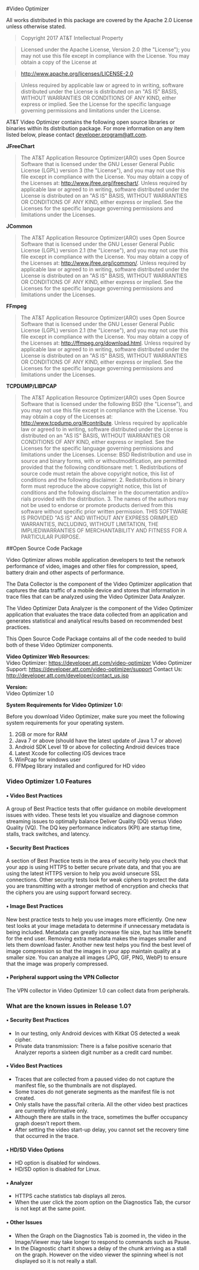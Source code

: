 #Video Optimizer

All works distributed in this package are covered by the Apache 2.0 License unless otherwise stated.

> Copyright 2017 AT&T Intellectual Property

> Licensed under the Apache License, Version 2.0 (the "License");
> you may not use this file except in compliance with the License.
> You may obtain a copy of the License at 

> http://www.apache.org/licenses/LICENSE-2.0

> Unless required by applicable law or agreed to in writing, software
> distributed under the License is distributed on an "AS IS" BASIS,
> WITHOUT WARRANTIES OR CONDITIONS OF ANY KIND, either express or implied.
> See the License for the specific language governing permissions and
> limitations under the License.

AT&T Video Optimizer contains the following open source libraries or binaries within its distribution package.  For more information on any item listed below, please contact developer.program@att.com.


**JFreeChart**  
> The AT&T Application Resource Optimizer(ARO) uses Open Source Software that is licensed under the GNU Lesser General Public License (LGPL) version 3 (the "License"), and you may not use this file except in compliance with the License. You may obtain a copy of the Licenses at: http://www.jfree.org/jfreechart/. Unless required by applicable law or agreed to in writing, software distributed under the License is distributed on an "AS IS" BASIS, WITHOUT WARRANTIES OR CONDITIONS OF ANY KIND, either express or implied. See the Licenses for the specific language governing permissions and limitations under the Licenses.  

**JCommon**  
> The AT&T Application Resource Optimizer(ARO) uses Open Source Software that is licensed under the GNU Lesser General Public License (LGPL) version 2.1 (the "License"), and you may not use this file except in compliance with the License. You may obtain a copy of the Licenses at: http://www.jfree.org/jcommon/. Unless required by applicable law or agreed to in writing, software distributed under the License is distributed on an "AS IS" BASIS, WITHOUT WARRANTIES OR CONDITIONS OF ANY KIND, either express or implied. See the Licenses for the specific language governing permissions and limitations under the Licenses.  

**FFmpeg**  
> The AT&T Application Resource Optimizer(ARO) uses Open Source Software that is licensed under the GNU Lesser General Public License (LGPL) version 2.1 (the "License"), and you may not use this file except in compliance with the License. You may obtain a copy of the Licenses at: http://ffmpeg.org/download.html. Unless required by applicable law or agreed to in writing, software distributed under the License is distributed on an "AS IS" BASIS, WITHOUT WARRANTIES OR CONDITIONS OF ANY KIND, either express or implied. See the Licenses for the specific language governing permissions and limitations under the Licenses.  

**TCPDUMP/LIBPCAP**  
> The AT&T Application Resource Optimizer(ARO) uses Open Source Software that is licensed under the following BSD (the "License"), and you may not use this file except in compliance with the License. You may obtain a copy of the Licenses at: http://www.tcpdump.org/#contribute. Unless required by applicable law or agreed to in writing, software distributed under the License is distributed on an "AS IS" BASIS, WITHOUT WARRANTIES OR CONDITIONS OF ANY KIND, either express or implied. See the Licenses for the specific language governing permissions and limitations under the Licenses. License: BSD Redistribution and use in source and binary forms, with or withoutmodification, are permitted provided that the following conditionsare met: 1. Redistributions of source code must retain the above copyright notice, this list of conditions and the following disclaimer. 2. Redistributions in binary form must reproduce the above copyright notice, this list of conditions and the following disclaimer in the documentation and/o> rials provided with the distribution. 3. The names of the authors may not be used to endorse or promote products derived from this software without specific prior written permission.  THIS SOFTWARE IS PROVIDED "AS IS" AND WITHOUT ANY EXPRESS ORIMPLIED WARRANTIES, INCLUDING, WITHOUT LIMITATION, THE IMPLIEDWARRANTIES OF MERCHANTABILITY AND FITNESS FOR A PARTICULAR PURPOSE.  

##Open Source Code Package

Video Optimizer allows mobile application developers to test the network performance of video, images and other files for compression, speed, battery drain and other aspects of performance.

The Data Collector is the component of the Video Optimizer application that captures the data traffic of a mobile device and stores that information in trace files that can be analyzed using the Video Optimizer Data Analyzer.

The Video Optimizer Data Analyzer is the component of the Video Optimizer application that evaluates the trace data collected from an application and generates statistical and analytical results based on recommended best practices.

This Open Source Code Package contains all of the code needed to build both of these Video Optimizer components.


**Video Optimizer Web Resources:**  
Video Optimizer: https://developer.att.com/video-optimizer 
Video Optimizer Support: https://developer.att.com/video-optimizer/support
Contact Us: http://developer.att.com/developer/contact_us.jsp


**Version:**  
Video Optimizer 1.0  

**System Requirements for Video Optimizer 1.0:**

Before you download Video Optimizer, make sure you meet the following system requirements for your operating system.

1. 2GB or more for RAM
2. Java 7 or above (should have the latest update of Java 1.7 or above)
3. Android SDK Level 19 or above for collecting Android devices trace
4. Latest Xcode for collecting iOS devices trace
5. WinPcap for windows user
6. FFMpeg library installed and configured for HD video

### Video Optimizer 1.0 Features

#### • Video Best Practices
A group of Best Practice tests that offer guidance on mobile development issues with video. These tests let you visualize and diagnose common streaming issues to optimally balance Deliver Quality (DQ) versus Video Quality (VQ). The DQ key performance indicators (KPI) are startup time, stalls, track switches, and latency.

#### •	Security Best Practices
A section of Best Practice tests in the area of security help you check that your app is using HTTPS to better secure private data, and that you are using the latest HTTPS version to help you avoid unsecure SSL connections. Other security tests look for weak ciphers to protect the data you are transmitting with a stronger method of encryption and checks that the ciphers you are using support forward secrecy.

#### •	Image Best Practices
New best practice tests to help you use images more efficiently. One new test looks at your image metadata to determine if unnecessary metadata is being included. Metadata can greatly increase file size, but has little benefit for the end user. Removing extra metadata makes the images smaller and lets them download faster.
Another new test helps you find the best level of image compression so that the images in your app maintain quality at a smaller size. You can analyze all images (JPG, GIF, PNG, WebP) to ensure that the image was properly compressed.

#### •  Peripheral support using the VPN Collector
The VPN collector in Video Optimizer 1.0 can collect data from peripherals.

### What are the known issues in Release 1.0?

#### •	Security Best Practices
+	In our testing, only Android devices with Kitkat OS detected a weak cipher.
+	Private data transmission: There is a false positive scenario that Analyzer reports a sixteen digit number as a credit card number.

#### •	Video Best Practices
+	Traces that are collected from a paused video do not capture the manifest file, so the thumbnails are not displayed.
+	Some traces do not generate segments as the manifest file is not created.
+	Only stalls have the pass/fail criteria. All the other video best practices are currently informative only.
+	Although there are stalls in the trace, sometimes the buffer occupancy graph doesn't report them.
+	After setting the video start-up delay, you cannot set the recovery time that occurred in the trace.

#### •	HD/SD Video Options
+	HD option is disabled for windows.
+	HD/SD option is disabled for Linux.

#### •	Analyzer
+	HTTPS cache statistics tab displays all zeros.
+	When the user click the zoom option on the Diagnostics Tab, the cursor is not kept at the same point.

#### •	Other Issues
+	When the Graph on the Diagnostics Tab is zoomed in, the video in the Image/Viewer may take longer to respond to commands such as Pause.
+	In the Diagnostic chart it shows a delay of the chunk arriving as a stall on the graph. However on the video viewer the spinning wheel is not displayed so it is not really a stall.
